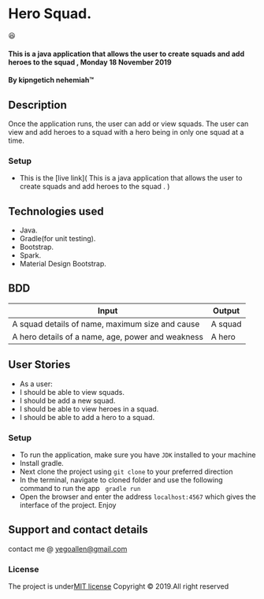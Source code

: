 # Hero Squad.
:satisfied:
#### This is a java application that allows the user to create squads and add heroes to the squad , Monday 18 November 2019
#### By **kipngetich nehemiah**&trade;
## Description
Once the application runs, the user can add or view squads. The user can view and add heroes to a squad with a hero
being in only one squad at a time.

### Setup
* This is the [live link]( This is a java application that allows the user to create squads and add heroes to the squad . )



## Technologies used
* Java.
* Gradle(for unit testing).
* Bootstrap.
* Spark.
* Material Design Bootstrap.

## BDD
| Input                                              | Output                      |
|----------------------------------------------------|-----------------------------|
| A squad details of name, maximum size and cause    | A squad                     |
|  A hero details of a name, age, power and weakness | A hero                      |

## User Stories
* As a user:
* I should be able to view squads.
* I should be add a new squad.
* I should be able to view heroes in a squad.
* I should be able to add a hero to a squad.

### Setup
* To run the application, make sure you have `JDK` installed to your machine
* Install gradle.
* Next clone the project using `git clone` to your preferred direction
* In the terminal, navigate to cloned folder and use the following command to run the app ` gradle run`
* Open the browser and enter the address `localhost:4567` which gives the interface of the project. Enjoy

## Support and contact details
contact me @ yegoallen@gmail.com

### License
The project is under[MIT license](LICENSE)
Copyright &copy; 2019.All right reserved
